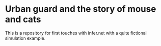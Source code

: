 # Urban guard and the story of mouse and cats

This is a repository for first touches with infer.net with a quite fictional simulation example.

